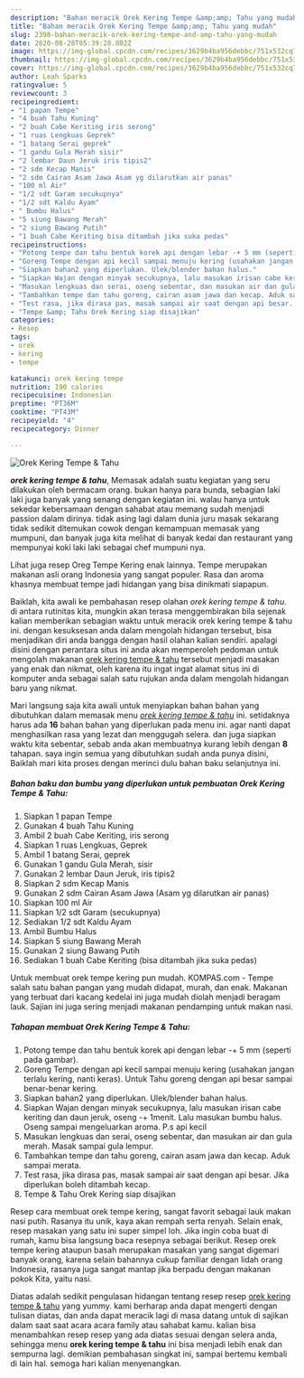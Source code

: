 ```yaml
---
description: "Bahan meracik Orek Kering Tempe &amp;amp; Tahu yang mudah"
title: "Bahan meracik Orek Kering Tempe &amp;amp; Tahu yang mudah"
slug: 2398-bahan-meracik-orek-kering-tempe-and-amp-tahu-yang-mudah
date: 2020-08-28T05:39:28.802Z
image: https://img-global.cpcdn.com/recipes/3629b4ba956debbc/751x532cq70/orek-kering-tempe-tahu-foto-resep-utama.jpg
thumbnail: https://img-global.cpcdn.com/recipes/3629b4ba956debbc/751x532cq70/orek-kering-tempe-tahu-foto-resep-utama.jpg
cover: https://img-global.cpcdn.com/recipes/3629b4ba956debbc/751x532cq70/orek-kering-tempe-tahu-foto-resep-utama.jpg
author: Leah Sparks
ratingvalue: 5
reviewcount: 3
recipeingredient:
- "1 papan Tempe"
- "4 buah Tahu Kuning"
- "2 buah Cabe Keriting iris serong"
- "1 ruas Lengkuas Geprek"
- "1 batang Serai geprek"
- "1 gandu Gula Merah sisir"
- "2 lembar Daun Jeruk iris tipis2"
- "2 sdm Kecap Manis"
- "2 sdm Cairan Asam Jawa Asam yg dilarutkan air panas"
- "100 ml Air"
- "1/2 sdt Garam secukupnya"
- "1/2 sdt Kaldu Ayam"
- " Bumbu Halus"
- "5 siung Bawang Merah"
- "2 siung Bawang Putih"
- "1 buah Cabe Keriting bisa ditambah jika suka pedas"
recipeinstructions:
- "Potong tempe dan tahu bentuk korek api dengan lebar -+ 5 mm (seperti pada gambar)."
- "Goreng Tempe dengan api kecil sampai menuju kering (usahakan jangan terlalu kering, nanti keras). Untuk Tahu goreng dengan api besar sampai benar-benar kering."
- "Siapkan bahan2 yang diperlukan. Ulek/blender bahan halus."
- "Siapkan Wajan dengan minyak secukupnya, lalu masukan irisan cabe keriting dan daun jeruk, oseng -+ 1menit. Lalu masukan bumbu halus. Oseng sampai mengeluarkan aroma. P.s api kecil"
- "Masukan lengkuas dan serai, oseng sebentar, dan masukan air dan gula merah. Masak sampai gula lempur."
- "Tambahkan tempe dan tahu goreng, cairan asam jawa dan kecap. Aduk sampai merata."
- "Test rasa, jika dirasa pas, masak sampai air saat dengan api besar. Jika diperlukan boleh ditambah kecap."
- "Tempe &amp; Tahu Orek Kering siap disajikan"
categories:
- Resep
tags:
- orek
- kering
- tempe

katakunci: orek kering tempe 
nutrition: 190 calories
recipecuisine: Indonesian
preptime: "PT36M"
cooktime: "PT43M"
recipeyield: "4"
recipecategory: Dinner

---
```



![Orek Kering Tempe &amp; Tahu](https://img-global.cpcdn.com/recipes/3629b4ba956debbc/751x532cq70/orek-kering-tempe-tahu-foto-resep-utama.jpg)

<b><i>orek kering tempe &amp; tahu</i></b>, Memasak adalah suatu kegiatan yang seru dilakukan oleh bermacam orang. bukan hanya para bunda, sebagian laki laki juga banyak yang senang dengan kegiatan ini. walau hanya untuk sekedar kebersamaan dengan sahabat atau memang sudah menjadi passion dalam dirinya. tidak asing lagi dalam dunia juru masak sekarang tidak sedikit ditemukan cowok dengan kemampuan memasak yang mumpuni, dan banyak juga kita melihat di banyak kedai dan restaurant yang mempunyai koki laki laki sebagai chef mumpuni nya.

Lihat juga resep Oreg Tempe Kering enak lainnya. Tempe merupakan makanan asli orang Indonesia yang sangat populer. Rasa dan aroma khasnya membuat tempe jadi hidangan yang bisa dinikmati siapapun.

Baiklah, kita awali ke pembahasan resep olahan <i>orek kering tempe &amp; tahu</i>. di antara rutinitas kita, mungkin akan terasa menggembirakan bila sejenak kalian memberikan sebagian waktu untuk meracik orek kering tempe &amp; tahu ini. dengan kesuksesan anda dalam mengolah hidangan tersebut, bisa menjadikan diri anda bangga dengan hasil olahan kalian sendiri. apalagi disini dengan perantara situs ini anda akan memperoleh pedoman untuk mengolah makanan <u>orek kering tempe &amp; tahu</u> tersebut menjadi masakan yang enak dan nikmat, oleh karena itu ingat ingat alamat situs ini di komputer anda sebagai salah satu rujukan anda dalam mengolah hidangan baru yang nikmat.


Mari langsung saja kita awali untuk menyiapkan bahan bahan yang dibutuhkan dalam memasak menu <u><i>orek kering tempe &amp; tahu</i></u> ini. setidaknya harus ada <b>16</b> bahan bahan yang diperlukan pada menu ini. agar nanti dapat menghasilkan rasa yang lezat dan menggugah selera. dan juga siapkan waktu kita sebentar, sebab anda akan membuatnya kurang lebih dengan <b>8</b> tahapan. saya ingin semua yang dibutuhkan sudah anda punya disini, Baiklah mari kita proses dengan merinci dulu bahan baku selanjutnya ini.

<!--inarticleads1-->

##### Bahan baku dan bumbu yang diperlukan untuk pembuatan Orek Kering Tempe &amp; Tahu:

1. Siapkan 1 papan Tempe
1. Gunakan 4 buah Tahu Kuning
1. Ambil 2 buah Cabe Keriting, iris serong
1. Siapkan 1 ruas Lengkuas, Geprek
1. Ambil 1 batang Serai, geprek
1. Gunakan 1 gandu Gula Merah, sisir
1. Gunakan 2 lembar Daun Jeruk, iris tipis2
1. Siapkan 2 sdm Kecap Manis
1. Gunakan 2 sdm Cairan Asam Jawa (Asam yg dilarutkan air panas)
1. Siapkan 100 ml Air
1. Siapkan 1/2 sdt Garam (secukupnya)
1. Sediakan 1/2 sdt Kaldu Ayam
1. Ambil  Bumbu Halus
1. Siapkan 5 siung Bawang Merah
1. Gunakan 2 siung Bawang Putih
1. Sediakan 1 buah Cabe Keriting (bisa ditambah jika suka pedas)


Untuk membuat orek tempe kering pun mudah. KOMPAS.com - Tempe salah satu bahan pangan yang mudah didapat, murah, dan enak. Makanan yang terbuat dari kacang kedelai ini juga mudah diolah menjadi beragam lauk. Sajian ini juga sering menjadi makanan pendamping untuk makan nasi. 

<!--inarticleads2-->

##### Tahapan membuat Orek Kering Tempe &amp; Tahu:

1. Potong tempe dan tahu bentuk korek api dengan lebar -+ 5 mm (seperti pada gambar).
1. Goreng Tempe dengan api kecil sampai menuju kering (usahakan jangan terlalu kering, nanti keras). Untuk Tahu goreng dengan api besar sampai benar-benar kering.
1. Siapkan bahan2 yang diperlukan. Ulek/blender bahan halus.
1. Siapkan Wajan dengan minyak secukupnya, lalu masukan irisan cabe keriting dan daun jeruk, oseng -+ 1menit. Lalu masukan bumbu halus. Oseng sampai mengeluarkan aroma. P.s api kecil
1. Masukan lengkuas dan serai, oseng sebentar, dan masukan air dan gula merah. Masak sampai gula lempur.
1. Tambahkan tempe dan tahu goreng, cairan asam jawa dan kecap. Aduk sampai merata.
1. Test rasa, jika dirasa pas, masak sampai air saat dengan api besar. Jika diperlukan boleh ditambah kecap.
1. Tempe &amp; Tahu Orek Kering siap disajikan


Resep cara membuat orek tempe kering, sangat favorit sebagai lauk makan nasi putih. Rasanya itu unik, kaya akan rempah serta renyah. Selain enak, resep masakan yang satu ini super simpel loh. Jika ingin coba buat di rumah, kamu bisa langsung baca resepnya sebagai berikut. Resep orek tempe kering ataupun basah merupakan masakan yang sangat digemari banyak orang, karena selain bahannya cukup familiar dengan lidah orang Indonesia, rasanya juga sangat mantap jika berpadu dengan makanan pokok Kita, yaitu nasi. 

Diatas adalah sedikit pengulasan hidangan tentang resep resep <u>orek kering tempe &amp; tahu</u> yang yummy. kami berharap anda dapat mengerti dengan tulisan diatas, dan anda dapat meracik lagi di masa datang untuk di sajikan dalam saat saat acara acara family atau sahabat kamu. kalian bisa menambahkan resep resep yang ada diatas sesuai dengan selera anda, sehingga menu <b>orek kering tempe &amp; tahu</b> ini bisa menjadi lebih enak dan sempurna lagi. demikian pembahasan singkat ini, sampai bertemu kembali di lain hal. semoga hari kalian menyenangkan.
